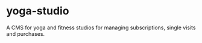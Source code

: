 # yoga-studio
A CMS for yoga and fitness studios for managing subscriptions, single visits and purchases.
